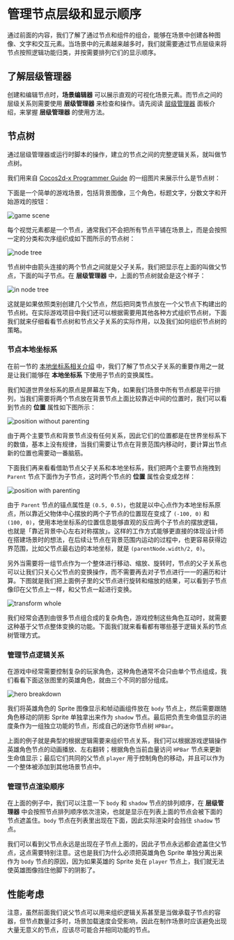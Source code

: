 # 管理节点层级和显示顺序

通过前面的内容，我们了解了通过节点和组件的组合，能够在场景中创建各种图像、文字和交互元素。当场景中的元素越来越多时，我们就需要通过节点层级来将节点按照逻辑功能归类，并按需要排列它们的显示顺序。

## 了解层级管理器

创建和编辑节点时，**场景编辑器** 可以展示直观的可视化场景元素。而节点之间的层级关系则需要使用 **层级管理器** 来检查和操作。请先阅读 [层级管理器](../getting-started/basics/editor-panels/node-tree.md) 面板介绍，来掌握 **层级管理器** 的使用方法。

## 节点树

通过层级管理器或运行时脚本的操作，建立的节点之间的完整逻辑关系，就叫做节点树。

我们用来自 [Cocos2d-x Programmer Guide](https://docs.cocos.com/cocos2d-x/manual/zh/basic_concepts/) 的一组图片来展示什么是节点树：

下面是一个简单的游戏场景，包括背景图像，三个角色，标题文字，分数文字和开始游戏的按钮：

![game scene](node-tree/2dx-scene.png)

每个视觉元素都是一个节点，通常我们不会把所有节点平铺在场景上，而是会按照一定的分类和次序组织成如下图所示的节点树：

![node tree](node-tree/2dx-node-tree.png)

节点树中由箭头连接的两个节点之间就是父子关系，我们把显示在上面的叫做父节点，下面的叫子节点。在 **层级管理器** 中，上面的节点树就会是这个样子：

![in node tree](node-tree/in_hierarchy.png)

这就是如果依照类别创建几个父节点，然后把同类节点放在一个父节点下构建出的节点树。在实际游戏项目中我们还可以根据需要用其他各种方式组织节点树，下面我们就来仔细看看节点树和节点父子关系的实际作用，以及我们如何组织节点树的策略。

### 节点本地坐标系

在前一节的 [本地坐标系相关介绍](transform.md#-world-coordinate-local-coordinate-) 中，我们了解了节点父子关系的重要作用之一就是让我们能够在 **本地坐标系** 下使用子节点的变换属性。

我们知道世界坐标系的原点是屏幕左下角，如果我们场景中所有节点都是平行排列，当我们需要将两个节点放在背景节点上面比较靠近中间的位置时，我们可以看到节点的 **位置** 属性如下图所示：

![position without parenting](node-tree/position_without_parenting.png)

由于两个主要节点和背景节点没有任何关系，因此它们的位置都是在世界坐标系下的数值，基本上没有规律，当我们需要让节点在背景范围内移动时，要计算出节点新的位置也需要动一番脑筋。

下面我们再来看看借助节点父子关系和本地坐标系，我们把两个主要节点拖拽到 `Parent` 节点下面作为子节点，这时两个节点的 **位置** 属性会变成怎样：

![position with parenting](node-tree/position_with_parenting.png)

由于 `Parent` 节点的锚点属性是 `(0.5, 0.5)`，也就是以中心点作为本地坐标系原点，所以靠近父物体中心摆放的两个子节点的位置现在变成了 `(-100, 0)` 和 `(100, 0)`，使用本地坐标系的位置信息能够直观的反应两个子节点的摆放逻辑，也就是「靠近背景中心左右对称摆放」。这样的工作方式能够更直接的体现设计师在搭建场景时的想法，在后续让节点在背景范围内运动的过程中，也更容易获得边界范围，比如父节点最右边的本地坐标，就是 `(parentNode.width/2, 0)`。

另外当需要将一组节点作为一个整体进行移动、缩放、旋转时，节点的父子关系也可以让我们只关心父节点的变换操作，而不需要再去对子节点进行一一的遍历和计算。下图就是我们把上面例子里的父节点进行旋转和缩放的结果，可以看到子节点像印在父节点上一样，和父节点一起进行变换。

![transform whole](node-tree/transform_whole.png)

我们经常会遇到由很多节点组合成的复杂角色，游戏控制这些角色互动时，就需要这种基于父节点整体变换的功能。下面我们就来看看都有哪些基于逻辑关系的节点树管理方式。

### 管理节点逻辑关系

在游戏中经常需要控制复杂的玩家角色，这种角色通常不会只由单个节点组成，我们看看下面这张图里的英雄角色，就由三个不同的部分组成。

![hero breakdown](node-tree/player_breakdown.png)

我们将英雄角色的 Sprite 图像显示和帧动画组件放在 `body` 节点上，然后需要跟随角色移动的阴影 Sprite 单独拿出来作为 `shadow` 节点。最后把负责生命值显示的进度条作为一组独立功能的节点，形成自己的迷你节点树 `HPBar`。

上面的例子就是典型的根据逻辑需要来组织节点关系，我们可以根据游戏逻辑操作英雄角色节点的动画播放、左右翻转；根据角色当前血量访问 `HPBar` 节点来更新生命值显示；最后它们共同的父节点 `player` 用于控制角色的移动，并且可以作为一个整体被添加到其他场景节点中。

### 管理节点渲染顺序

在上面的例子中，我们可以注意一下 `body` 和 `shadow` 节点的排列顺序，在 **层级管理器** 中会按照节点排列顺序依次渲染，也就是显示在列表上面的节点会被下面的节点遮盖住。`body` 节点在列表里出现在下面，因此实际渲染时会挡住 `shadow` 节点。

我们可以看到父节点永远是出现在子节点上面的，因此子节点永远都会遮盖住父节点，这点需要特别注意。这也是我们为什么必须把英雄角色 Sprite 单独分离出来作为 `body` 节点的原因，因为如果英雄的 Sprite 处在 `player` 节点上，我们就无法使英雄图像挡住他脚下的阴影了。

## 性能考虑

注意，虽然前面我们说父节点可以用来组织逻辑关系甚至是当做承载子节点的容器，但节点数量过多时，场景加载速度会受影响，因此在制作场景时应该避免出现大量无意义的节点，应该尽可能合并相同功能的节点。
